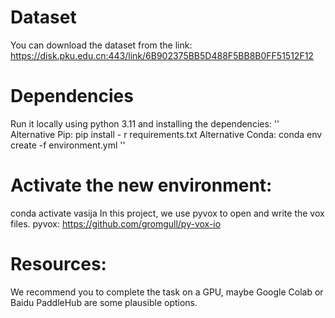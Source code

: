 # Dataset
You can download the dataset from the link: 
https://disk.pku.edu.cn:443/link/6B902375BB5D488F5BB8B0FF51512F12

# Dependencies
Run it locally using python 3.11 and installing the dependencies:
''
Alternative Pip:
pip install - r requirements.txt
Alternative Conda:
conda env create -f environment.yml
''

# Activate the new environment:
conda activate vasija
In this project, we use pyvox to open and write the vox files.
pyvox: https://github.com/gromgull/py-vox-io

# Resources:
We recommend you to complete the task on a GPU, maybe Google Colab 
or Baidu PaddleHub are some plausible options.
